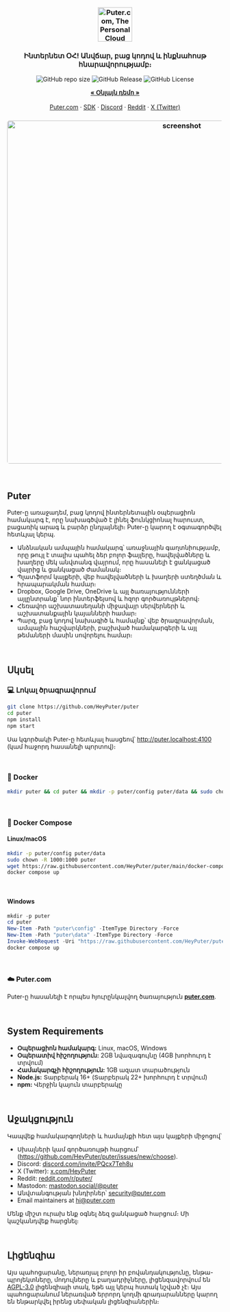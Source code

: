 <h3 align="center"><img width="80" alt="Puter.com, The Personal Cloud Computer: All your files, apps, and games in one place accessible from anywhere at any time." src="https://assets.puter.site/puter-logo.png"></h3>

<h3 align="center">Ինտերնետ ՕՀ! Անվճար, բաց կոդով և ինքնահոսթ հնարավորությամբ։</h3>

<p align="center">
    <img alt="GitHub repo size" src="https://img.shields.io/github/repo-size/HeyPuter/puter"> <img alt="GitHub Release" src="https://img.shields.io/github/v/release/HeyPuter/puter?label=latest%20version"> <img alt="GitHub License" src="https://img.shields.io/github/license/HeyPuter/puter">
</p>
<p align="center">
    <a href="https://puter.com/"><strong>« Օնլայն դեմո »</strong></a>
    <br />
    <br />
    <a href="https://puter.com">Puter.com</a>
    ·
    <a href="https://docs.puter.com" target="_blank">SDK</a>
    ·
    <a href="https://discord.com/invite/PQcx7Teh8u">Discord</a>
    ·
    <a href="https://reddit.com/r/puter">Reddit</a>
    ·
    <a href="https://twitter.com/HeyPuter">X (Twitter)</a>
</p>

<h3 align="center"><img width="800" style="border-radius:5px;" alt="screenshot" src="https://assets.puter.site/puter.com-screenshot-3.webp"></h3>

<br/>

## Puter

Puter-ը առաջադեմ, բաց կոդով ինտերնետային օպերացիոն համակարգ է, որը նախագծված է լինել ֆունկցիոնալ հարուստ, բացառիկ արագ և բարձր ընդլայնելի։ Puter-ը կարող է օգտագործվել հետևյալ կերպ․

- Անձնական ամպային համակարգ՝ առաջնային գաղտնիությամբ, որը թույլ է տալիս պահել ձեր բոլոր ֆայլերը, հավելվածները և խաղերը մեկ անվտանգ վայրում, որը հասանելի է ցանկացած վայրից և ցանկացած ժամանակ։
- Պլատֆորմ կայքերի, վեբ հավելվածների և խաղերի ստեղծման և հրապարակման համար։
- Dropbox, Google Drive, OneDrive և այլ ծառայությունների այլընտրանք՝ նոր ինտերֆեյսով և հզոր գործառույթներով։
- Հեռավոր աշխատասեղանի միջավայր սերվերների և աշխատանքային կայանների համար։
- Պարզ, բաց կոդով նախագիծ և համայնք՝ վեբ ծրագրավորման, ամպային հաշվարկների, բաշխված համակարգերի և այլ թեմաների մասին սովորելու համար։

<br/>

## Սկսել


### 💻 Լոկալ ծրագրավորում

```bash
git clone https://github.com/HeyPuter/puter
cd puter
npm install
npm start
```

Սա կգործակի Puter-ը հետևյալ հասցեով՝ http://puter.localhost:4100 (կամ հաջորդ հասանելի պորտով)։

<br/>

### 🐳 Docker


```bash
mkdir puter && cd puter && mkdir -p puter/config puter/data && sudo chown -R 1000:1000 puter && docker run --rm -p 4100:4100 -v `pwd`/puter/config:/etc/puter -v `pwd`/puter/data:/var/puter  ghcr.io/heyputer/puter
```

<br/>


### 🐙 Docker Compose


#### Linux/macOS
```bash
mkdir -p puter/config puter/data
sudo chown -R 1000:1000 puter
wget https://raw.githubusercontent.com/HeyPuter/puter/main/docker-compose.yml
docker compose up
```
<br/>

#### Windows


```powershell
mkdir -p puter
cd puter
New-Item -Path "puter\config" -ItemType Directory -Force
New-Item -Path "puter\data" -ItemType Directory -Force
Invoke-WebRequest -Uri "https://raw.githubusercontent.com/HeyPuter/puter/main/docker-compose.yml" -OutFile "docker-compose.yml"
docker compose up
```
<br/>

### ☁️ Puter.com

Puter-ը հասանելի է որպես հյուրընկալվող ծառայություն [**puter.com**](https://puter.com).

<br/>

## System Requirements

- **Օպերացիոն համակարգ:** Linux, macOS, Windows
- **Օպերատիվ հիշողություն:** 2GB նվազագույնը (4GB խորհուրդ է տրվում)
- **Համակարգչի հիշողություն:** 1GB ազատ տարածություն
- **Node.js:** Տարբերակ 16+ (Տարբերակ 22+ խորհուրդ է տրվում)
- **npm:** Վերջին կայուն տարբերակը

<br/>

## Աջակցություն

Կապվեք համակարգողների և համայնքի հետ այս կայքերի միջոցով՝

- Սխալների կամ գործառույթի հարցում՝ (https://github.com/HeyPuter/puter/issues/new/choose).
- Discord: [discord.com/invite/PQcx7Teh8u](https://discord.com/invite/PQcx7Teh8u)
- X (Twitter): [x.com/HeyPuter](https://x.com/HeyPuter)
- Reddit: [reddit.com/r/puter/](https://www.reddit.com/r/puter/)
- Mastodon: [mastodon.social/@puter](https://mastodon.social/@puter)
- Անվտանգության խնդիրներ՝ [security@puter.com](mailto:security@puter.com)
- Email maintainers at [hi@puter.com](mailto:hi@puter.com)

Մենք միշտ ուրախ ենք օգնել ձեզ ցանկացած հարցում։ Մի կաշկանդվեք հարցնել։

<br/>


##  Լիցենզիա

Այս պահոցարանը, ներառյալ բոլոր իր բովանդակությունը, ենթա-պրոյեկտները, մոդուլները և բաղադրիչները, լիցենզավորվում են [AGPL-3.0](https://github.com/HeyPuter/puter/blob/main/LICENSE.txt) լիցենզիայի տակ, եթե այլ կերպ հստակ նշված չէ։ Այս պահոցարանում ներառված երրորդ կողմի գրադարանները կարող են ենթարկվել իրենց սեփական լիցենզիաներին։

<br/>

